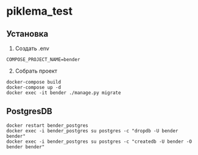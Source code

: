 # piklema_test

## Установка
1. Создать .env
```
COMPOSE_PROJECT_NAME=bender
```
2. Собрать проект
```
docker-compose build
docker-compose up -d
docker exec -it bender ./manage.py migrate
```

## PostgresDB
```
docker restart bender_postgres
docker exec -i bender_postgres su postgres -c "dropdb -U bender bender"
docker exec -i bender_postgres su postgres -c "createdb -U bender -O bender bender"
```
